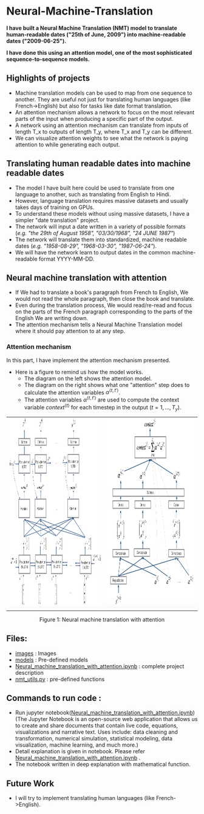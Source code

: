 # Neural-Machine-Translation

**I have built a Neural Machine Translation (NMT) model to translate human-readable dates ("25th of June, 2009") into machine-readable dates ("2009-06-25").**

**I have done this using an attention model, one of the most sophisticated sequence-to-sequence models.**

## Highlights of projects

- Machine translation models can be used to map from one sequence to another. They are useful not just for translating human languages (like French->English) but also for tasks like date format translation. 
- An attention mechanism allows a network to focus on the most relevant parts of the input when producing a specific part of the output. 
- A network using an attention mechanism can translate from inputs of length T_x to outputs of length T_y, where T_x and T_y can be different. 
- We can visualize attention weights to see what the network is paying attention to while generating each output.

## Translating human readable dates into machine readable dates

* The model I have built here could be used to translate from one language to another, such as translating from English to Hindi. 
* However, language translation requires massive datasets and usually takes days of training on GPUs. 
* To understand these models without using massive datasets, I have a simpler "date translation" project. 
* The network will input a date written in a variety of possible formats (*e.g. "the 29th of August 1958", "03/30/1968", "24 JUNE 1987"*) 
* The network will translate them into standardized, machine readable dates (*e.g. "1958-08-29", "1968-03-30", "1987-06-24"*). 
* We will have the network learn to output dates in the common machine-readable format YYYY-MM-DD. 

## Neural machine translation with attention

* If We had to translate a book's paragraph from French to English, We would not read the whole paragraph, then close the book and translate. 
* Even during the translation process, We would read/re-read and focus on the parts of the French paragraph corresponding to the parts of the English We are writing down. 
* The attention mechanism tells a Neural Machine Translation model where it should pay attention to at any step. 


###  Attention mechanism

In this part, I have implement the attention mechanism presented. 
* Here is a figure to remind us how the model works. 
    * The diagram on the left shows the attention model. 
    * The diagram on the right shows what one "attention" step does to calculate the attention variables $\alpha^{\langle t, t' \rangle}$.
    * The attention variables $\alpha^{\langle t, t' \rangle}$ are used to compute the context variable $context^{\langle t \rangle}$ for each timestep in the output ($t=1, \ldots, T_y$). 

<table>
<td> 
<img src="images/attn_model.png" style="width:500;height:500px;"> <br>
</td> 
<td> 
<img src="images/attn_mechanism.png" style="width:500;height:500px;"> <br>
</td> 
</table>
<caption><center> Figure 1: Neural machine translation with attention</center></caption>


## Files:

- [images](images) : Images 
- [models](models) : Pre-defined models
- [Neural_machine_translation_with_attention.ipynb](Neural_machine_translation_with_attention.ipynb) : complete project description
- [nmt_utils.py](nmt_utils.py) : pre-defined functions

## Commands to run code :
- Run jupyter notebook([Neural_machine_translation_with_attention.ipynb](Neural_machine_translation_with_attention.ipynb)) 
(The Jupyter Notebook is an open-source web application that allows us to create and share documents that contain live code, equations, 
visualizations and narrative text. Uses include: data cleaning and transformation, numerical simulation, statistical modeling, data visualization, 
machine learning, and much more.)
- Detail explanation is given in notebook. Please refer [Neural_machine_translation_with_attention.ipynb](Neural_machine_translation_with_attention.ipynb) .
- The notebook written in deep explanation with mathematical function.

## Future Work
- I will try to implement translating human languages (like French->English). 


